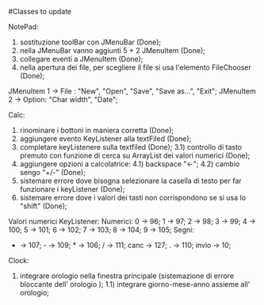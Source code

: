 #Classes to update

NotePad:
1) sostituzione toolBar con JMenuBar (Done);
2) nella JMenuBar vanno aggiunti 5 + 2 JMenuItem (Done);
3) collegare eventi a JMenuItem (Done);
4) nella apertura dei file, per scegliere il file si usa l'elemento FileChooser (Done);

JMenuItem 1 -> File : "New", "Open", "Save", "Save as...", "Exit";
JMenuItem 2 -> Option: "Char width", "Date";

Calc:
1) rinominare i bottoni in maniera corretta (Done);
2) aggiungere evento KeyListener alla textFiled (Done);
3) completare keyListenere sulla textfiled (Done);
3.1) controllo di tasto premuto con funzione di cerca su ArrayList dei valori numerici (Done);
4) aggiungere opzioni a calcolatrice:
4.1) backspace "<-";
4.2) cambio sengo "+/-" (Done);
5) sistemare errore dove bisogna selezionare la casella di testo per far funzionare i keyListener (Done);
6) sistemare errore dove i valori dei tasti non corrispondono se si usa lo "shift" (Done);

Valori numerici KeyListener:
Numerici:
0 -> 96; 1 -> 97; 2 -> 98; 3 -> 99; 4 -> 100;
5 -> 101; 6 -> 102; 7 -> 103; 8 -> 104; 9 -> 105;
Segni:
+ -> 107; - -> 109; * -> 106; / -> 111;
canc -> 127; . -> 110; invio -> 10;

Clock:
1) integrare orologio nella finestra principale (sistemazione di errore bloccante dell' orologio );
1.1) integrare giorno-mese-anno assieme all' orologio;